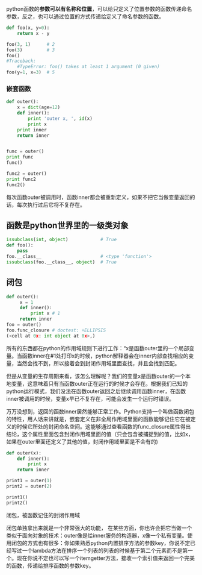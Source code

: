 python函数的**参数可以有名称和位置**，可以给只定义了位置参数的函数传递命名参数，反之，也可以通过位置的方式传递给定义了命名参数的函数。

```python
def foo(x, y=0):
    return x - y

foo(3, 1)      # 2
foo(3)         # 3
foo()
#Traceback:
    #TypeError: foo() takes at least 1 argument (0 given)
foo(y=1, x=3)  # 5
```



### 嵌套函数

```python
def outer():
    x = dict(age=12)
    def inner():
        print 'outer x, ', id(x)
        print x
    print inner
    return inner


func = outer()
print func
func()

func2 = outer()
print func2
func2()
```

每次函数outer被调用时，函数inner都会被重新定义，如果不把它当做变量返回的话，每次执行过后它将不复存在。

## 函数是python世界里的一级类对象

```python
issubclass(int, object)            # True
def foo():
    pass
foo.__class__                      # <type 'function'>
issubclass(foo.__class__, object)  # True
```

## 闭包

```python
def outer():
     x = 1
     def inner():
         print x # 1
     return inner
foo = outer()
foo.func_closure # doctest: +ELLIPSIS
(<cell at 0x: int object at 0x>,)
```

所有的东西都在python的作用域规则下进行工作：“x是函数outer里的一个局部变量。当函数inner在#1处打印x的时候，python解释器会在inner内部查找相应的变量，当然会找不到，所以接着会到封闭作用域里面查找，并且会找到匹配。 

但是从变量的生存周期来看，该怎么理解呢？我们的变量x是函数outer的一个本地变量，这意味着只有当函数outer正在运行的时候才会存在。根据我们已知的python运行模式，我们没法在函数outer返回之后继续调用函数inner，在函数inner被调用的时候，变量x早已不复存在，可能会发生一个运行时错误。 

万万没想到，返回的函数inner居然能够正常工作。Python支持一个叫做函数闭包的特性，用人话来讲就是，嵌套定义在非全局作用域里面的函数能够记住它在被定义的时候它所处的封闭命名空间。这能够通过查看函数的func_closure属性得出结论，这个属性里面包含封闭作用域里面的值（只会包含被捕捉到的值，比如x，如果在outer里面还定义了其他的值，封闭作用域里面是不会有的) 

```python
def outer(x):
    def inner():
        print x
    return inner

print1 = outer(1)
print2 = outer(2)

print1()
print2()
```

闭包，被函数记住的封闭作用域

闭包单独拿出来就是一个非常强大的功能， 在某些方面，你也许会把它当做一个类似于面向对象的技术：outer像是给inner服务的构造器，x像一个私有变量。使用闭包的方式也有很多：你如果熟悉python内置排序方法的参数key，你说不定已经写过一个lambda方法在排序一个列表的列表的时候基于第二个元素而不是第一个。现在你说不定也可以写一个itemgetter方法，接收一个索引值来返回一个完美的函数，传递给排序函数的参数key。 